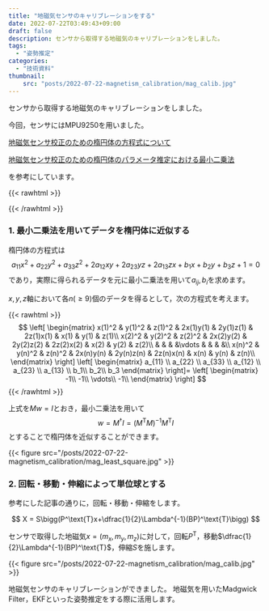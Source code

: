 ```yaml
---
title: "地磁気センサのキャリブレーションをする"
date: 2022-07-22T03:49:43+09:00
draft: false
description: センサから取得する地磁気のキャリブレーションをしました。
tags:
  - "姿勢推定"
categories:
  - "技術資料"
thumbnail:
    src: "posts/2022-07-22-magnetism_calibration/mag_calib.jpg"
---
```


センサから取得する地磁気のキャリブレーションをしました。
<!--more-->

今回，センサにはMPU9250を用いました。


[地磁気センサ校正のための楕円体の方程式について](https://rikei-tawamure.com/entry/2021/09/27/111205)

[地磁気センサ校正のための楕円体のパラメータ推定における最小二乗法](https://rikei-tawamure.com/entry/2021/10/07/211725)

を参考にしています。

{{< rawhtml >}}
<script src="https://cdnjs.cloudflare.com/ajax/libs/mathjax/2.7.4/MathJax.js?config=TeX-AMS-MML_HTMLorMML"></script>
<script type="text/x-mathjax-config">
    MathJax.Hub.Config({tex2jax: {inlineMath: [['$','$'], ['\\(','\\)']]}});
</script>
{{< /rawhtml >}}

### 1. 最小二乗法を用いてデータを楕円体に近似する
楕円体の方程式は
$$
a_{11}x^2+a_{22}y^2+a_{33}z^2+2a_{12}xy+2a_{23}yz+2a_{13}zx+b_1x+b_2y+b_3z+1=0
$$
であり，実際に得られるデータを元に最小二乗法を用いて$a_{ij},b_i$を求めます。

$x,y,z$軸において各$n(\geq9)$個のデータを得るとして，次の方程式を考えます。

{{< rawhtml >}}
$$
\left[
\begin{matrix}
    x(1)^2  & y(1)^2 & z(1)^2 & 2x(1)y(1) & 2y(1)z(1) & 2z(1)x(1) & x(1) & y(1) & z(1)\\
    x(2)^2  & y(2)^2 & z(2)^2 & 2x(2)y(2) & 2y(2)z(2) & 2z(2)x(2) & x(2) & y(2) & z(2)\\
    & & & &\vdots & & & &\\
    x(n)^2  & y(n)^2 & z(n)^2 & 2x(n)y(n) & 2y(n)z(n) & 2z(n)x(n) & x(n) & y(n) & z(n)\\
\end{matrix}
\right]
\left[
\begin{matrix}
    a_{11}  \\
    a_{22}  \\
    a_{33}  \\
    a_{12}  \\
    a_{23}  \\
    a_{13}  \\
    b_1\\
    b_2\\
    b_3
\end{matrix}
\right]=
\left[
\begin{matrix}
    -1\\
    -1\\
    \vdots\\
    -1\\
\end{matrix}
\right]
$$
{{< /rawhtml >}}

上式を$Mw=I$とおき，最小二乗法を用いて
$$
w = M^\dagger I=(M^\text{T}M)^{-1}M^\text{T}I
$$
とすることで楕円体を近似することができます。

{{< figure src="/posts/2022-07-22-magnetism_calibration/mag_least_square.jpg" >}}

### 2. 回転・移動・伸縮によって単位球とする
参考にした記事の通りに，回転・移動・伸縮をします。

$$
X = S\bigg(P^\text{T}x+\dfrac{1}{2}\Lambda^{-1}(BP)^\text{T}\bigg)
$$

センサで取得した地磁気$x=(m_x, m_y,m_z)$に対して，回転$P^\text{T}$，移動$\dfrac{1}{2}\Lambda^{-1}(BP)^\text{T}$，伸縮$S$を施します。

{{< figure src="/posts/2022-07-22-magnetism_calibration/mag_calib.jpg" >}}

地磁気センサのキャリブレーションができました。
地磁気を用いたMadgwick Filter，EKFといった姿勢推定をする際に活用します。